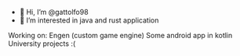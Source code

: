 - 👋 Hi, I’m @gattolfo98
- 👀 I’m interested in java and rust application 

Working on: 
Engen (custom game engine) 
Some android app in kotlin 
University projects :( 

